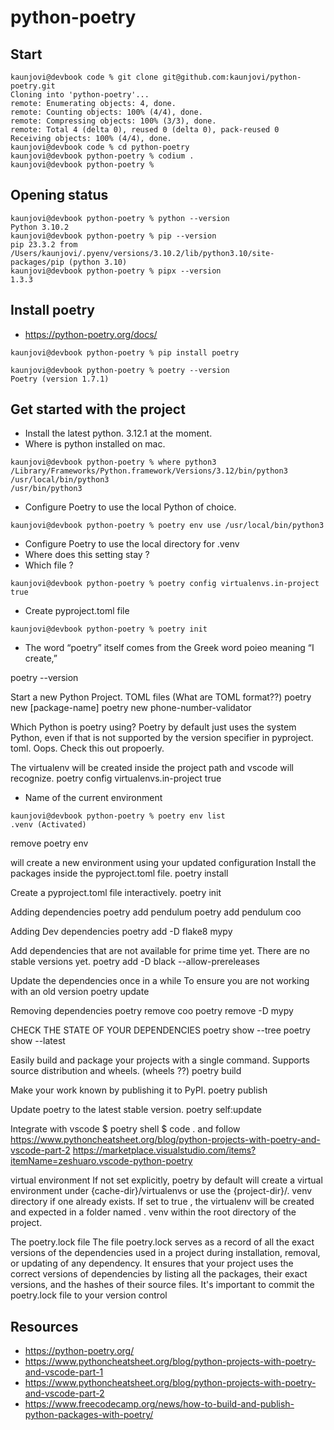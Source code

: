 # python-poetry

## Start 

```
kaunjovi@devbook code % git clone git@github.com:kaunjovi/python-poetry.git
Cloning into 'python-poetry'...
remote: Enumerating objects: 4, done.
remote: Counting objects: 100% (4/4), done.
remote: Compressing objects: 100% (3/3), done.
remote: Total 4 (delta 0), reused 0 (delta 0), pack-reused 0
Receiving objects: 100% (4/4), done.
kaunjovi@devbook code % cd python-poetry 
kaunjovi@devbook python-poetry % codium . 
kaunjovi@devbook python-poetry %
```

## Opening status 

```
kaunjovi@devbook python-poetry % python --version 
Python 3.10.2
kaunjovi@devbook python-poetry % pip --version 
pip 23.3.2 from /Users/kaunjovi/.pyenv/versions/3.10.2/lib/python3.10/site-packages/pip (python 3.10)
kaunjovi@devbook python-poetry % pipx --version 
1.3.3
```

## Install poetry

- https://python-poetry.org/docs/

```
kaunjovi@devbook python-poetry % pip install poetry

kaunjovi@devbook python-poetry % poetry --version 
Poetry (version 1.7.1)
```    

## Get started with the project 

- Install the latest python. 3.12.1 at the moment. 
- Where is python installed on mac. 

```
kaunjovi@devbook python-poetry % where python3
/Library/Frameworks/Python.framework/Versions/3.12/bin/python3
/usr/local/bin/python3
/usr/bin/python3
```

- Configure Poetry to use the local Python of choice. 

```
kaunjovi@devbook python-poetry % poetry env use /usr/local/bin/python3
```

- Configure Poetry to use the local directory for .venv
- Where does this setting stay ? 
- Which file ? 

```
kaunjovi@devbook python-poetry % poetry config virtualenvs.in-project true

```

- Create pyproject.toml file 

```
kaunjovi@devbook python-poetry % poetry init
```




- The word “poetry” itself comes from the Greek word poieo meaning “I create,”

poetry --version

Start a new Python Project. 
TOML files (What are TOML format??)
poetry new [package-name] poetry new phone-number-validator


Which Python is poetry using? 
Poetry by default just uses the system Python, even if that is not supported by the version specifier in pyproject. toml. 
Oops. Check this out propoerly.



The virtualenv will be created inside the project path and vscode will recognize. 
poetry config virtualenvs.in-project true

- Name of the current environment

```
kaunjovi@devbook python-poetry % poetry env list
.venv (Activated)
```

remove poetry env

will create a new environment using your updated configuration Install the packages inside the pyproject.toml file. poetry install

Create a pyproject.toml file interactively. poetry init

Adding dependencies 
poetry add pendulum poetry 
add pendulum coo

Adding Dev dependencies 
poetry add -D flake8 mypy

Add dependencies that are not available for prime time yet. There are no stable versions yet.
poetry add -D black --allow-prereleases

Update the dependencies once in a while To ensure you are not working with an old version 
poetry update

Removing dependencies 
poetry remove coo 
poetry remove -D mypy

CHECK THE STATE OF YOUR DEPENDENCIES 
poetry show --tree 
poetry show --latest

Easily build and package your projects with a single command. Supports source distribution and wheels. (wheels ??) poetry build

Make your work known by publishing it to PyPI. 
poetry publish

Update poetry to the latest stable version. 
poetry self:update

Integrate with vscode $ poetry shell $ code . 
and follow https://www.pythoncheatsheet.org/blog/python-projects-with-poetry-and-vscode-part-2 
https://marketplace.visualstudio.com/items?itemName=zeshuaro.vscode-python-poetry

virtual environment If not set explicitly, poetry by default will create a virtual environment under {cache-dir}/virtualenvs or use the {project-dir}/. venv directory if one already exists. If set to true , the virtualenv will be created and expected in a folder named . venv within the root directory of the project.

The poetry.lock file The file poetry.lock serves as a record of all the exact versions of the dependencies used in a project during installation, removal, or updating of any dependency. It ensures that your project uses the correct versions of dependencies by listing all the packages, their exact versions, and the hashes of their source files. It's important to commit the poetry.lock file to your version control

## Resources
- https://python-poetry.org/
- https://www.pythoncheatsheet.org/blog/python-projects-with-poetry-and-vscode-part-1
- https://www.pythoncheatsheet.org/blog/python-projects-with-poetry-and-vscode-part-2
- https://www.freecodecamp.org/news/how-to-build-and-publish-python-packages-with-poetry/
